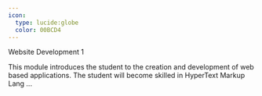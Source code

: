 ```yaml
---
icon:
  type: lucide:globe
  color: 00BCD4
---
```

Website Development 1

This module introduces the student to the creation and development of web based applications. The student will become skilled in HyperText Markup Lang ... 
